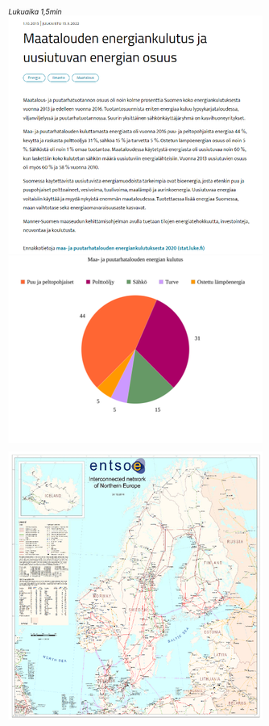 _Lukuaika 1,5min_
<img src="https://github.com/EternalAzure/Keskusteluilta/blob/main/Huoltovarmuus/kuvat/Maatalouden%20energian%20kulutus.PNG" width="1000"/>
<img src="https://github.com/EternalAzure/Keskusteluilta/blob/main/Huoltovarmuus/kuvat/Energian%20kulutus%20kaavio.svg" width="800"/>

<img src="https://github.com/EternalAzure/Keskusteluilta/blob/main/Huoltovarmuus/kuvat/Map-of-the-Scandinavian-400kV-power-grid-Transmission-lines-are-approximated-by.png" width="1000" />
